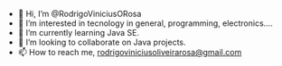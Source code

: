 - 👋 Hi, I’m @RodrigoViniciusORosa
- 👀 I’m interested in tecnology in general, programming, electronics....
- 🌱 I’m currently learning Java SE.
- 💞️ I’m looking to collaborate on Java projects.
- 📫 How to reach me, rodrigoviniciusoliveirarosa@gmail.com

<!---
RodrigoViniciusORosa/RodrigoViniciusORosa is a ✨ special ✨ repository because its `README.md` (this file) appears on your GitHub profile.
You can click the Preview link to take a look at your changes.
--->
